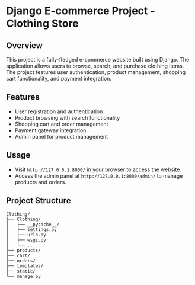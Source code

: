 # Django E-commerce Project - Clothing Store

## Overview
This project is a fully-fledged e-commerce website built using Django. The application allows users to browse, search, and purchase clothing items. The project features user authentication, product management, shopping cart functionality, and payment integration.

## Features
- User registration and authentication
- Product browsing with search functionality
- Shopping cart and order management
- Payment gateway integration
- Admin panel for product management

## Usage
- Visit `http://127.0.0.1:8000/` in your browser to access the website.
- Access the admin panel at `http://127.0.0.1:8000/admin/` to manage products and orders.

## Project Structure
```plaintext
Clothing/
├── Clothing/
│   ├── __pycache__/
│   ├── settings.py
│   ├── urls.py
│   ├── wsgi.py
│   └── ...
├── products/
├── cart/
├── orders/
├── templates/
├── static/
└── manage.py
```

